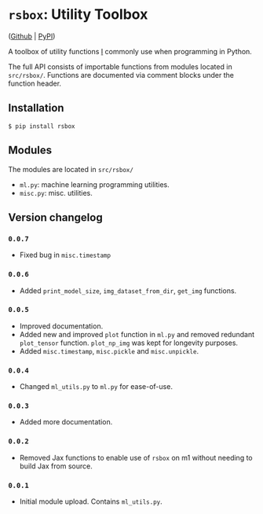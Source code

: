 # `rsbox`: Utility Toolbox

([Github](https://github.com/rosikand/rsbox) | [PyPI](https://pypi.org/project/rsbox))

A toolbox of utility functions [I](http://rosikand.github.io/) commonly use when programming in Python.

The full API consists of importable functions from modules located in `src/rsbox/`. Functions are documented via comment blocks under the function header. 

## Installation 

```
$ pip install rsbox
```

## Modules 

The modules are located in `src/rsbox/`

- `ml.py`: machine learning programming utilities. 
- `misc.py`: misc. utilities. 


## Version changelog 

### `0.0.7`

- Fixed bug in `misc.timestamp`

### `0.0.6`
- Added `print_model_size`, `img_dataset_from_dir`, `get_img` functions. 

### `0.0.5`

- Improved documentation. 
- Added new and improved `plot` function in `ml.py` and removed redundant `plot_tensor` function. `plot_np_img` was kept for longevity purposes. 
- Added `misc.timestamp`, `misc.pickle` and `misc.unpickle`. 

### `0.0.4`

- Changed `ml_utils.py` to `ml.py` for ease-of-use. 

### `0.0.3`

- Added more documentation.  

### `0.0.2`

- Removed Jax functions to enable use of `rsbox` on m1 without needing to build Jax from source. 

### `0.0.1`

- Initial module upload. Contains `ml_utils.py`. 
